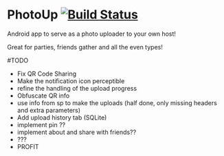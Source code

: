 # PhotoUp [![Build Status](https://travis-ci.org/jrocharodrigues/PhotoUp.svg?branch=master)](https://travis-ci.org/jrocharodrigues/PhotoUp)
Android app to serve as a photo uploader to your own host!

Great for parties, friends gather and all the even types!

#TODO
* Fix QR Code Sharing
* Make the notification icon perceptible
* refine the handling of the upload progress
* Obfuscate QR info
* use info from sp to make the uploads (half done, only missing headers and extra parameters)
* Add upload history tab (SQLite)
* implement pin ??
* implement about and share with friends??
* ???
* PROFIT


